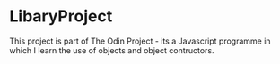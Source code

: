 # LibaryProject

This project is part of The Odin Project - its a Javascript programme in which I learn the use of objects and object contructors. 

